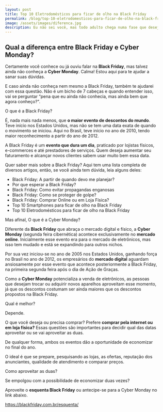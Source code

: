 ```yaml
---
layout: post
title: Top 10 Eletrodomésticos para ficar de olho na Black Friday
permalink: /blog/top-10-eletrodomesticos-para-ficar-de-olho-na-black-friday.html
image: /assets/images/diferenca.jpg
description: Eu não sei você, mas todo adulto chega numa fase que deseja ter um eletrodoméstico que atendas as suas necessidades, e ainda seja bonito e atraente. Isso se torna um desejo profundo.  É tão satisfatório, não é mesmo? 
---
```


## Qual a diferença entre Black Friday e Cyber Monday?


Certamente você conhece ou já ouviu falar na **Black Friday**, mas talvez ainda não conheça a **Cyber Monday**. Calma! Estou aqui para te ajudar a sanar suas dúvidas.


E caso ainda não conheça nem mesmo a Black Friday, também te ajudarei com essa questão.  Não é um bicho de 7 cabeças e quando entender isso, vai se perguntar “pena que eu ainda não conhecia, mas ainda bem que agora conheço?".


O que é a Black Friday? 


É, nada mais nada menos, que **o maior evento de descontos do mundo**. Teve início nos Estados Unidos, mas não se tem uma data exata de quando o movimento se iniciou. Aqui no Brasil, teve início no ano de 2010, tendo maior reconhecimento a partir do ano de 2012. 


A Black Friday é um **evento que dura um dia**, praticado por lojistas físicos, e-commerces e até prestadores de serviços. Quem deseja aumentar seu faturamento e alcançar novos clientes sabem usar muito bem essa data.


Quer saber mais sobre a Black Friday?  Aqui tem uma lista completa de diversos artigos, então, se você ainda tem dúvida, leia alguns deles:


  - Black Friday: A partir de quando devo me planejar?
  - Por que esperar a Black Friday?
  - Black Friday: Como evitar propagandas enganosas
  - Black Friday: Como se proteger de golpe?
  - Black Friday: Comprar Online ou em Loja Física?
  - Top 10 Smartphones para ficar de olho na Black Friday
  - Top 10 Eletrodomésticos para ficar de olho na Black Friday


Mas afinal, O que é a Cyber Monday?



Diferente da **Black Friday** que abraça o mercado digital e físico, a **Cyber Monday** (segunda feira cibernética) acontece exclusivamente no **mercado online**. Inicialmente esse evento era para o mercado de eletrônicos, mas isso tem mudado e está se expandindo para outros nichos.


Por sua vez iniciou-se no ano de 2005 nos Estados Unidos, ganhando força no Brasil no ano de 2012, os empresários do **mercado digital** aguardam ansiosamente por esse evento que acontece posteriormente a Black Friday, na primeira segunda feira após o dia de Ação de Graças.


Como a **Cyber Monday** potencializa a venda de eletrônicos, as pessoas que desejam trocar ou adquirir novos aparelhos aproveitam esse momento, já que os descontos costumam ser ainda maiores que os descontos propostos na Black Friday. 


Qual é melhor?


Depende.


O que você deseja ou precisa comprar? Prefere **comprar pela internet ou em loja física?** Essas questões são importantes para decidir qual das datas aproveitar ou se vai aproveitar as duas.


De qualquer forma, ambos os eventos dão a oportunidade de economizar no final do ano.


O ideal é que se prepare, pesquisando as lojas, as ofertas, reputação dos anunciantes, qualidade de atendimento e comparar preços. 


Como aproveitar as duas?


Se empolgou com a possibilidade de economizar duas vezes? 


Aproveite o **esquenta Black Friday** ou antecipe-se para a Cyber Monday no link abaixo.
 

https://blackfriday.com.br/esquenta/  

